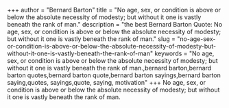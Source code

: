 +++
author = "Bernard Barton"
title = "No age, sex, or condition is above or below the absolute necessity of modesty; but without it one is vastly beneath the rank of man."
description = "the best Bernard Barton Quote: No age, sex, or condition is above or below the absolute necessity of modesty; but without it one is vastly beneath the rank of man."
slug = "no-age-sex-or-condition-is-above-or-below-the-absolute-necessity-of-modesty-but-without-it-one-is-vastly-beneath-the-rank-of-man"
keywords = "No age, sex, or condition is above or below the absolute necessity of modesty; but without it one is vastly beneath the rank of man.,bernard barton,bernard barton quotes,bernard barton quote,bernard barton sayings,bernard barton saying,quotes, sayings,quote, saying, motivation"
+++
No age, sex, or condition is above or below the absolute necessity of modesty; but without it one is vastly beneath the rank of man.
